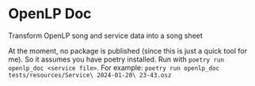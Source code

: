 # OpenLP Doc

Transform OpenLP song and service data into a song sheet

At the moment, no package is published (since this is just a quick tool for me).
So it assumes you have poetry installed.
Run with `poetry run openlp_doc <service file>`.
For example:
`poetry run openlp_doc tests/resources/Service\ 2024-01-20\ 23-43.osz`
